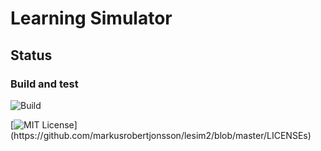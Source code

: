 # Learning Simulator

## Status

### Build and test
![Build](https://github.com/markusrobertjonsson/lesim2/workflows/Learning%20Simulator/badge.svg)

<!---
## Docs
[![Read the Docs](https://readthedocs.org/projects/learningsimulator/badge/?version=latest)](https://learningsimulator.readthedocs.io/en/latest/?badge=latest)


## Repository information

### License
-->
[![MIT License](https://img.shields.io/apm/l/atomic-design-ui.svg?)](https://github.com/markusrobertjonsson/lesim2/blob/master/LICENSEs)


